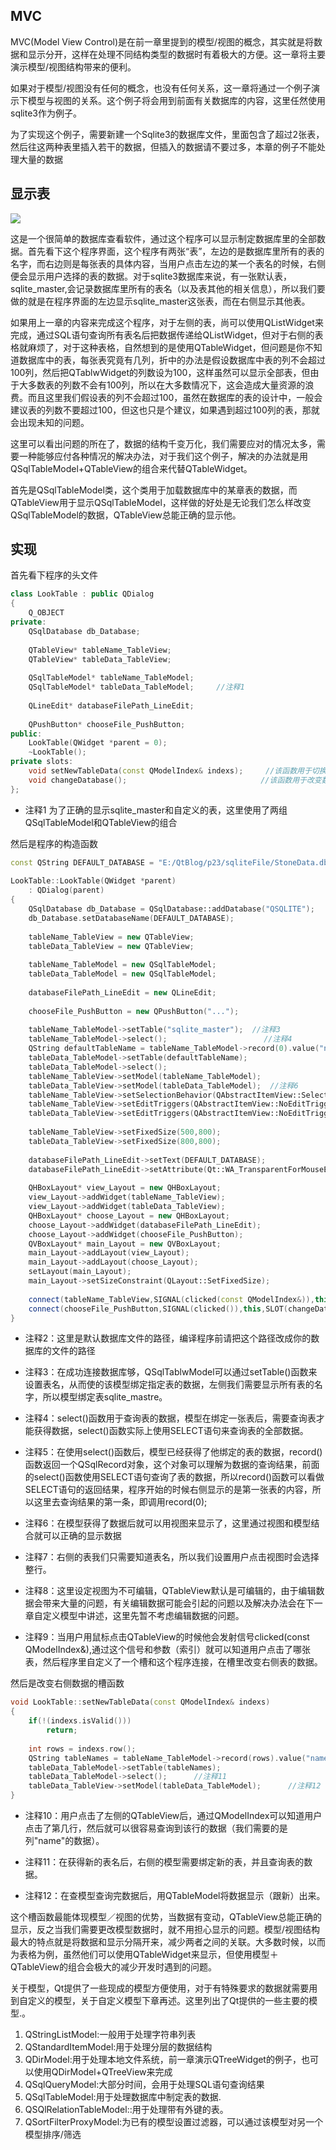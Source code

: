 ## MVC

MVC(Model View Control)是在前一章里提到的模型/视图的概念，其实就是将数据和显示分开，这样在处理不同结构类型的数据时有着极大的方便。这一章将主要演示模型/视图结构带来的便利。

如果对于模型/视图没有任何的概念，也没有任何关系，这一章将通过一个例子演示下模型与视图的关系。这个例子将会用到前面有关数据库的内容，这里任然使用sqlite3作为例子。

为了实现这个例子，需要新建一个Sqlite3的数据库文件，里面包含了超过2张表，然后往这两种表里插入若干的数据，但插入的数据请不要过多，本章的例子不能处理大量的数据

## 显示表

![](https://github.com/jxf2008/blog/raw/master/pix/QtNotes/23-1.png)

这是一个很简单的数据库查看软件，通过这个程序可以显示制定数据库里的全部数据。首先看下这个程序界面，这个程序有两张“表”，左边的是数据库里所有的表的名字，而右边则是每张表的具体内容，当用户点击左边的某一个表名的时候，右侧便会显示用户选择的表的数据。对于sqlite3数据库来说，有一张默认表，sqlite_master,会记录数据库里所有的表名（以及表其他的相关信息），所以我们要做的就是在程序界面的左边显示sqlite_master这张表，而在右侧显示其他表。

如果用上一章的内容来完成这个程序，对于左侧的表，尚可以使用QListWidget来完成，通过SQL语句查询所有表名后把数据传递给QListWidget，但对于右侧的表格就麻烦了，对于这种表格，自然想到的是使用QTableWidget，但问题是你不知道数据库中的表，每张表究竟有几列，折中的办法是假设数据库中表的列不会超过100列，然后把QTablwWidget的列数设为100，这样虽然可以显示全部表，但由于大多数表的列数不会有100列，所以在大多数情况下，这会造成大量资源的浪费。而且这里我们假设表的列不会超过100，虽然在数据库的表的设计中，一般会建议表的列数不要超过100，但这也只是个建议，如果遇到超过100列的表，那就会出现未知的问题。

这里可以看出问题的所在了，数据的结构千变万化，我们需要应对的情况太多，需要一种能够应付各种情况的解决办法，对于我们这个例子，解决的办法就是用QSqlTableModel+QTableView的组合来代替QTableWidget。

首先是QSqlTableModel类，这个类用于加载数据库中的某章表的数据，而QTableView用于显示QSqlTableModel，这样做的好处是无论我们怎么样改变QSqlTableModel的数据，QTableView总能正确的显示他。

## 实现

首先看下程序的头文件
```c++
class LookTable : public QDialog
{
    Q_OBJECT
private:
    QSqlDatabase db_Database;
 
    QTableView* tableName_TableView;
    QTableView* tableData_TableView;
 
    QSqlTableModel* tableName_TableModel;
    QSqlTableModel* tableData_TableModel;     //注释1
 
    QLineEdit* databaseFilePath_LineEdit;
 
    QPushButton* chooseFile_PushButton;
public:
    LookTable(QWidget *parent = 0);
    ~LookTable();
private slots:
    void setNewTableData(const QModelIndex& indexs);　　　//该函数用于切换表
    void changeDatabase();　　　　　　　　　　　　　　　　　　//该函数用于改变数据库
};
```
+ 注释1 为了正确的显示sqlite_master和自定义的表，这里使用了两组QSqlTableModel和QTableView的组合

然后是程序的构造函数
```c++
const QString DEFAULT_DATABASE = "E:/QtBlog/p23/sqliteFile/StoneData.db";  //注释2
 
LookTable::LookTable(QWidget *parent)
    : QDialog(parent)
{
    QSqlDatabase db_Database = QSqlDatabase::addDatabase("QSQLITE");
    db_Database.setDatabaseName(DEFAULT_DATABASE);
 
    tableName_TableView = new QTableView;
    tableData_TableView = new QTableView;
 
    tableName_TableModel = new QSqlTableModel;
    tableData_TableModel = new QSqlTableModel;
 
    databaseFilePath_LineEdit = new QLineEdit;
 
    chooseFile_PushButton = new QPushButton("...");
 
    tableName_TableModel->setTable("sqlite_master");  //注释3
    tableName_TableModel->select();　　　　　　　　　　　　　//注释4
    QString defaultTableName = tableName_TableModel->record(0).value("name").toString();　//注释5
    tableData_TableModel->setTable(defaultTableName);
    tableData_TableModel->select();
    tableName_TableView->setModel(tableName_TableModel);
    tableData_TableView->setModel(tableData_TableModel);  //注释6
    tableName_TableView->setSelectionBehavior(QAbstractItemView::SelectRows);　//注释7
    tableName_TableView->setEditTriggers(QAbstractItemView::NoEditTriggers);
    tableData_TableView->setEditTriggers(QAbstractItemView::NoEditTriggers);　　//注释8
 
    tableName_TableView->setFixedSize(500,800);
    tableData_TableView->setFixedSize(800,800);
 
    databaseFilePath_LineEdit->setText(DEFAULT_DATABASE);
    databaseFilePath_LineEdit->setAttribute(Qt::WA_TransparentForMouseEvents);
 
    QHBoxLayout* view_Layout = new QHBoxLayout;
    view_Layout->addWidget(tableName_TableView);
    view_Layout->addWidget(tableData_TableView);
    QHBoxLayout* choose_Layout = new QHBoxLayout;
    choose_Layout->addWidget(databaseFilePath_LineEdit);
    choose_Layout->addWidget(chooseFile_PushButton);
    QVBoxLayout* main_Layout = new QVBoxLayout;
    main_Layout->addLayout(view_Layout);
    main_Layout->addLayout(choose_Layout);
    setLayout(main_Layout);
    main_Layout->setSizeConstraint(QLayout::SetFixedSize);
 
    connect(tableName_TableView,SIGNAL(clicked(const QModelIndex&)),this,SLOT(setNewTableData(const QModelIndex&)));            //注释9
    connect(chooseFile_PushButton,SIGNAL(clicked()),this,SLOT(changeDatabase()));
}
```
+ 注释2：这里是默认数据库文件的路径，编译程序前请把这个路径改成你的数据库的文件的路径

+ 注释3：在成功连接数据库够，QSqlTablwModel可以通过setTable()函数来设置表名，从而使的该模型绑定指定表的数据，左侧我们需要显示所有表的名字，所以模型绑定表sqlite_mastre。

+ 注释4：select()函数用于查询表的数据，模型在绑定一张表后，需要查询表才能获得数据，select()函数实际上使用SELECT语句来查询表的全部数据。

+ 注释5：在使用select()函数后，模型已经获得了他绑定的表的数据，record()函数返回一个QSqlRecord对象，这个对象可以理解为数据的查询结果，前面的select()函数使用SELECT语句查询了表的数据，所以record()函数可以看做SELECT语句的返回结果，程序开始的时候右侧显示的是第一张表的内容，所以这里去查询结果的第一条，即调用record(0);

+ 注释6：在模型获得了数据后就可以用视图来显示了，这里通过视图和模型结合就可以正确的显示数据

+ 注释7：右侧的表我们只需要知道表名，所以我们设置用户点击视图时会选择整行。

+ 注释8：这里设定视图为不可编辑，QTableView默认是可编辑的，由于编辑数据会带来大量的问题，有关编辑数据可能会引起的问题以及解决办法会在下一章自定义模型中讲述，这里先暂不考虑编辑数据的问题。

+ 注释9：当用户用鼠标点击QTableView的时候他会发射信号clicked(const QModelIndex&),通过这个信号和参数（索引）就可以知道用户点击了哪张表，然后程序里自定义了一个槽和这个程序连接，在槽里改变右侧表的数据。

然后是改变右侧数据的槽函数
```c++
void LookTable::setNewTableData(const QModelIndex& indexs)
{
    if(!(indexs.isValid()))
        return;
 
    int rows = indexs.row();
    QString tableNames = tableName_TableModel->record(rows).value("name").toString();  //注释10
    tableData_TableModel->setTable(tableNames);
    tableData_TableModel->select();      //注释11
    tableData_TableView->setModel(tableData_TableModel);      //注释12
}
```
+ 注释10：用户点击了左侧的QTableView后，通过QModelIndex可以知道用户点击了第几行，然后就可以很容易查询到该行的数据（我们需要的是列"name"的数据）。

+ 注释11：在获得新的表名后，右侧的模型需要绑定新的表，并且查询表的数据。

+ 注释12：在查模型查询完数据后，用QTableModel将数据显示（跟新）出来。

这个槽函数最能体现模型／视图的优势，当数据有变动，QTableView总能正确的显示，反之当我们需要更改模型数据时，就不用担心显示的问题。模型/视图结构最大的特点就是将数据和显示分隔开来，减少两者之间的关联。大多数时候，以而为表格为例，虽然他们可以使用QTableWidget来显示，但使用模型＋QTableView的组合会极大的减少开发时遇到的问题。

关于模型，Qt提供了一些现成的模型方便使用，对于有特殊要求的数据就需要用到自定义的模型，关于自定义模型下章再述。这里列出了Qt提供的一些主要的模型.。

1. QStringListModel:一般用于处理字符串列表
2. QStandardItemModel:用于处理分层的数据结构
3. QDirModel:用于处理本地文件系统，前一章演示QTreeWidget的例子，也可以使用QDirModel+QTreeView来完成
4. QSqlQueryModel:大部分时间，会用于处理SQL语句查询结果
5. QSqlTableModel:用于处理数据库中制定表的数据.
6. QSQlRelationTableModel::用于处理带有外键的表。
7. QSortFilterProxyModel:为已有的模型设置过滤器，可以通过该模型对另一个模型排序/筛选
